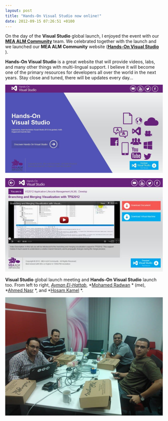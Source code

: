 ```yaml
---
layout: post
title: "Hands-On Visual Studio now online!"
date: 2012-09-15 07:26:51 +0100
---
```


On the day of the **Visual Studio** global launch, I enjoyed the event with our [**MEA ALM Community**](http://www.meaalmcommunity.com/ "MEA ALM Community ")  team. We celebrated together with the launch and we launched our **MEA ALM Community** website ([**Hands-On Visual Studio**](http://www.handsonvisualstudio.com/ "Hands-On Visual Studio") ).

**Hands-On Visual Studio** is a great website that will provide videos, labs, and many other things with multi-lingual support. I believe it will become one of the primary resources for developers all over the world in the next years. Stay close and tuned, there will be updates every day...

[![](/assets/img/2012/09/hands-on-visual-studio.jpg "Hands-On-Visual-Studio")](http://www.handsonvisualstudio.com/ "Hands-On Visual Studio") 

[![](/assets/img/2012/09/hands-on-visual-studio-video.jpg "Hands-On-Visual-Studio-Video")](http://www.handsonvisualstudio.com/ "Hands-On Visual Studio") 

**Visual Studio** global launch meeting and **Hands-On Visual Studio** launch too. From left to right, *[Ayman El-Hattab](http://www.aymanelhattab.com/ "Ayman El-Hattab")*, *[Mohamed Radwan](https://mohamedradwan-devops.github.io/ "M.Radwan Blog") * (me), *[Ahmed Nasr](http://anasr.net/ "Ahmed Nasr") *, and *[Hosam Kamel](http://blogs.msdn.com/b/hkamel/ "Hosam Kamel") *.

[![mea-alm-community-m-radwan-ayman-el-hattab-hosam-kamel-ahmed-nasr](/assets/img/2012/09/mea-alm-community-m-radwan-ayman-el-hattab-hosam-kamel-ahmed-nasr.jpg "mea-alm-community-m-radwan-ayman-el-hattab-hosam-kamel-ahmed-nasr")](/assets/img/2012/09/mea-alm-community-m-radwan-ayman-el-hattab-hosam-kamel-ahmed-nasr.jpg)
